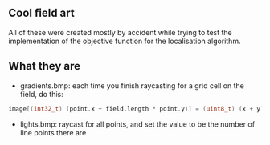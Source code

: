 ## Cool field art
All of these were created mostly by accident while trying to test the implementation of the objective function
for the localisation algorithm.

## What they are
- gradients.bmp: each time you finish raycasting for a grid cell on the field, do this:
```c
image[(int32_t) (point.x + field.length * point.y)] = (uint8_t) (x + y);
```
- lights.bmp: raycast for all points, and set the value to be the number of line points there are 